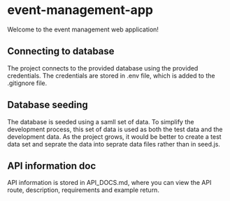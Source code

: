 # event-management-app

Welcome to the event management web application!

## Connecting to database

The project connects to the provided database using the provided credentials. The credentials are stored in .env file, which is added to the .gitignore file.

## Database seeding

The database is seeded using a samll set of data. To simplify the development process, this set of data is used as both the test data and the development data. As the project grows, it would be better to create a test data set and seprate the data into seprate data files rather than in seed.js.

## API information doc

API information is stored in API_DOCS.md, where you can view the API route, description, requirements and example return.